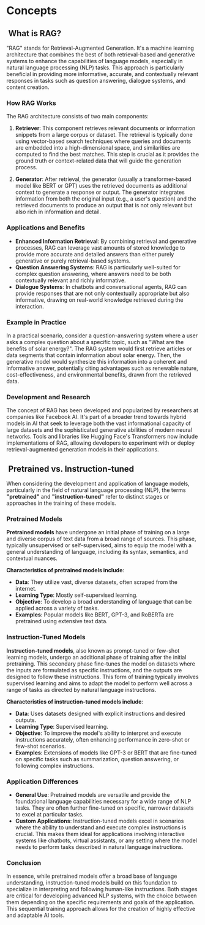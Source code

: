 # Concepts

##  What is RAG?

"RAG" stands for Retrieval-Augmented Generation. It's a machine learning architecture that combines the best of both retrieval-based and generative systems to enhance the capabilities of language models, especially in natural language processing (NLP) tasks. This approach is particularly beneficial in providing more informative, accurate, and contextually relevant responses in tasks such as question answering, dialogue systems, and content creation.

### How RAG Works

The RAG architecture consists of two main components:

1. **Retriever**: This component retrieves relevant documents or information snippets from a large corpus or dataset. The retrieval is typically done using vector-based search techniques where queries and documents are embedded into a high-dimensional space, and similarities are computed to find the best matches. This step is crucial as it provides the ground truth or context-related data that will guide the generation process.

2. **Generator**: After retrieval, the generator (usually a transformer-based model like BERT or GPT) uses the retrieved documents as additional context to generate a response or output. The generator integrates information from both the original input (e.g., a user's question) and the retrieved documents to produce an output that is not only relevant but also rich in information and detail.

### Applications and Benefits

- **Enhanced Information Retrieval**: By combining retrieval and generative processes, RAG can leverage vast amounts of stored knowledge to provide more accurate and detailed answers than either purely generative or purely retrieval-based systems.
- **Question Answering Systems**: RAG is particularly well-suited for complex question answering, where answers need to be both contextually relevant and richly informative.
- **Dialogue Systems**: In chatbots and conversational agents, RAG can provide responses that are not only contextually appropriate but also informative, drawing on real-world knowledge retrieved during the interaction.

### Example in Practice

In a practical scenario, consider a question-answering system where a user asks a complex question about a specific topic, such as "What are the benefits of solar energy?". The RAG system would first retrieve articles or data segments that contain information about solar energy. Then, the generative model would synthesize this information into a coherent and informative answer, potentially citing advantages such as renewable nature, cost-effectiveness, and environmental benefits, drawn from the retrieved data.

### Development and Research

The concept of RAG has been developed and popularized by researchers at companies like Facebook AI. It's part of a broader trend towards hybrid models in AI that seek to leverage both the vast informational capacity of large datasets and the sophisticated generative abilities of modern neural networks. Tools and libraries like Hugging Face's Transformers now include implementations of RAG, allowing developers to experiment with or deploy retrieval-augmented generation models in their applications.

##  Pretrained vs. Instruction-tuned

When considering the development and application of language models, particularly in the field of natural language processing (NLP), the terms **"pretrained"** and **"instruction-tuned"** refer to distinct stages or approaches in the training of these models.

### Pretrained Models

**Pretrained models** have undergone an initial phase of training on a large and diverse corpus of text data from a broad range of sources. This phase, typically unsupervised or self-supervised, aims to equip the model with a general understanding of language, including its syntax, semantics, and contextual nuances.

**Characteristics of pretrained models include**:

- **Data**: They utilize vast, diverse datasets, often scraped from the internet.
- **Learning Type**: Mostly self-supervised learning.
- **Objective**: To develop a broad understanding of language that can be applied across a variety of tasks.
- **Examples**: Popular models like BERT, GPT-3, and RoBERTa are pretrained using extensive text data.

### Instruction-Tuned Models

**Instruction-tuned models**, also known as prompt-tuned or few-shot learning models, undergo an additional phase of training after the initial pretraining. This secondary phase fine-tunes the model on datasets where the inputs are formulated as specific instructions, and the outputs are designed to follow these instructions. This form of training typically involves supervised learning and aims to adapt the model to perform well across a range of tasks as directed by natural language instructions.

**Characteristics of instruction-tuned models include**:

- **Data**: Uses datasets designed with explicit instructions and desired outputs.
- **Learning Type**: Supervised learning.
- **Objective**: To improve the model's ability to interpret and execute instructions accurately, often enhancing performance in zero-shot or few-shot scenarios.
- **Examples**: Extensions of models like GPT-3 or BERT that are fine-tuned on specific tasks such as summarization, question answering, or following complex instructions.

### Application Differences

- **General Use**: Pretrained models are versatile and provide the foundational language capabilities necessary for a wide range of NLP tasks. They are often further fine-tuned on specific, narrower datasets to excel at particular tasks.
- **Custom Applications**: Instruction-tuned models excel in scenarios where the ability to understand and execute complex instructions is crucial. This makes them ideal for applications involving interactive systems like chatbots, virtual assistants, or any setting where the model needs to perform tasks described in natural language instructions.

### Conclusion

In essence, while pretrained models offer a broad base of language understanding, instruction-tuned models build on this foundation to specialize in interpreting and following human-like instructions. Both stages are critical for developing advanced NLP systems, with the choice between them depending on the specific requirements and goals of the application. This sequential training approach allows for the creation of highly effective and adaptable AI tools.
